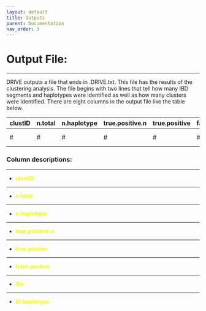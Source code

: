 ```yaml
---
layout: default 
title: Outputs
parent: Documentation
nav_order: 3
---
```

# Output File:
---

DRIVE outputs a file that ends in .DRIVE.txt. This file has the results of the clustering analysis. The file begins with two lines that tell how many IBD segments and haplotypes were identified as well as how many clusters were identified. There are eight columns in the output file like the table below. 

| clustID |    n.total     | n.haplotype | true.positive.n | true.positive | false.positive |       IDs       |     ID.haplotype      | 
|:--------|:---------------|:------------|:----------------|:--------------|:---------------|:----------------|:----------------------|
|    #    |        #       |      #      |      #          |      #        |         #      | grids in network| haplotypes in network |   

### Column descriptions:
---
* <span style="color: #F0FF00">**clustID**:</span> 

---
* <span style="color: #F0FF00">**n.total**:</span> 

---
* <span style="color: #F0FF00">**n.haplotype**:</span> 

---
* <span style="color: #F0FF00">**true.positive.n**:</span> 

---
* <span style="color: #F0FF00">**true.postive**:</span> 

---
* <span style="color: #F0FF00">**false.postive**:</span>

---
* <span style="color: #F0FF00">**IDs**:</span> 

---
* <span style="color: #F0FF00">**ID.haplotype**:</span> 